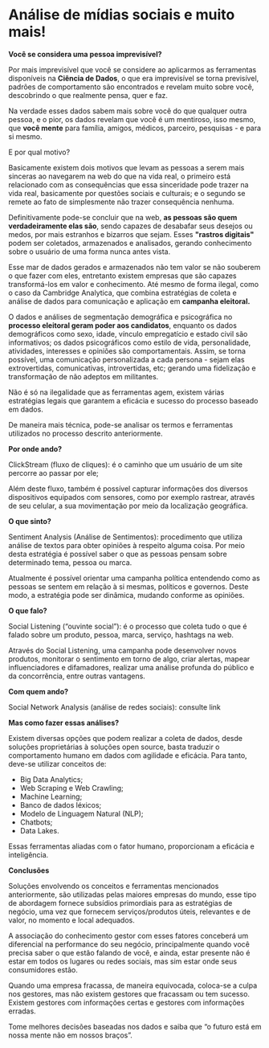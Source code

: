 # Análise de mídias sociais e muito mais!

**Você se considera uma pessoa imprevisível?**

Por mais imprevisível que você se considere ao aplicarmos as ferramentas disponíveis na **Ciência de Dados**, o que era imprevisível se torna previsível, padrões de comportamento são encontrados e revelam muito sobre você, descobrindo o que realmente pensa, quer e faz.

Na verdade esses dados sabem mais sobre você do que qualquer outra pessoa, e o pior, os dados revelam que você é um mentiroso, isso mesmo, que **você mente** para família, amigos, médicos, parceiro, pesquisas - e para si mesmo. 

E por qual motivo?

Basicamente existem dois motivos que levam as pessoas a serem mais sinceras ao navegarem na web do que na vida real, o primeiro está relacionado com as consequências que essa sinceridade pode trazer na vida real, basicamente por questões sociais e culturais; e o segundo se remete ao fato de simplesmente não trazer consequência nenhuma.

Definitivamente pode-se concluir que na web, **as pessoas são quem verdadeiramente elas são**, sendo capazes de desabafar seus desejos ou medos, por mais estranhos e bizarros que sejam. Esses **"rastros digitais"** podem ser coletados, armazenados e analisados, gerando conhecimento sobre o usuário de uma forma nunca antes vista.

Esse mar de dados gerados e armazenados não tem valor se não souberem o que fazer com eles, entretanto existem empresas que são capazes transformá-los em valor e conhecimento. Até mesmo de forma ilegal, como o caso da Cambridge Analytica, que combina estratégias de coleta e análise de dados para comunicação e aplicação em **campanha eleitoral.**

O dados e análises de segmentação demográfica e psicográfica no **processo eleitoral geram poder aos candidatos**, enquanto os dados demográficos como sexo, idade, vínculo empregatício e estado civil são informativos; os dados psicográficos como estilo de vida, personalidade, atividades, interesses e opiniões são comportamentais. Assim, se torna possível, uma comunicação personalizada a cada persona - sejam elas extrovertidas, comunicativas, introvertidas, etc; gerando uma fidelização e transformação de não adeptos em militantes.

Não é só na ilegalidade que as ferramentas agem, existem várias estratégias legais que garantem a eficácia e sucesso do processo baseado em dados.

De maneira mais técnica, pode-se analisar os termos e ferramentas utilizados no processo descrito anteriormente. 

**Por onde ando?**

ClickStream (fluxo de cliques): é o caminho que um usuário de um site percorre ao passar por ele;

Além deste fluxo, também é possível capturar informações dos diversos dispositivos equipados com sensores, como por exemplo rastrear, através de seu celular, a sua movimentação por meio da localização geográfica.

**O que sinto?**

Sentiment Analysis (Análise de Sentimentos): procedimento que utiliza análise de textos para obter opiniões à respeito alguma coisa. Por meio desta estratégia é possível saber o que as pessoas pensam sobre determinado tema, pessoa ou marca.

Atualmente é possível orientar uma campanha política entendendo como as pessoas se sentem em relação à si mesmas, políticos e governos. Deste modo, a estratégia pode ser dinâmica, mudando conforme as opiniões.

**O que falo?**

Social Listening (“ouvinte social”): é o processo que coleta tudo o que é falado sobre um produto, pessoa, marca, serviço, hashtags na web. 

Através do Social Listening, uma campanha pode desenvolver novos produtos, monitorar o sentimento em torno de algo, criar alertas, mapear influenciadores e difamadores, realizar uma análise profunda do público e da concorrência, entre outras vantagens.

**Com quem ando?**

Social Network Analysis (análise de redes sociais): consulte link

**Mas como fazer essas análises?**

Existem diversas opções que podem realizar a coleta de dados, desde soluções proprietárias à soluções open source, basta traduzir o comportamento humano em dados com agilidade e eficácia. Para tanto, deve-se utilizar conceitos de:
* Big Data Analytics;
* Web Scraping e Web Crawling;
* Machine Learning;
* Banco de dados léxicos;
* Modelo de Linguagem Natural (NLP);
* Chatbots;
* Data Lakes.

Essas ferramentas aliadas com o fator humano, proporcionam a eficácia e inteligência. 

**Conclusões**

Soluções envolvendo os conceitos e ferramentas mencionados anteriormente, são utilizadas pelas maiores empresas do mundo, esse tipo de abordagem fornece subsídios primordiais para as estratégias de negócio, uma vez que fornecem serviços/produtos úteis, relevantes e de valor, no momento e local adequados.

A associação do conhecimento gestor com esses fatores conceberá um diferencial na performance do seu negócio, principalmente quando você precisa saber o que estão falando de você, e ainda, estar presente não é estar em todos os lugares ou redes sociais, mas sim estar onde seus consumidores estão.

Quando uma empresa fracassa, de maneira equivocada, coloca-se a culpa nos gestores, mas não existem gestores que fracassam ou tem sucesso. Existem gestores com informações certas e gestores com informações erradas.

Tome melhores decisões baseadas nos dados e saiba que “o futuro está em nossa mente não em nossos braços”.
